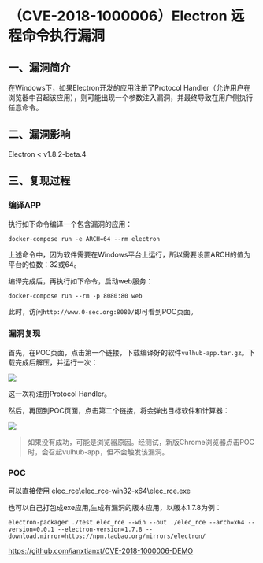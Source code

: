 （CVE-2018-1000006）Electron 远程命令执行漏洞
=============================================

一、漏洞简介
------------

在Windows下，如果Electron开发的应用注册了Protocol
Handler（允许用户在浏览器中召起该应用），则可能出现一个参数注入漏洞，并最终导致在用户侧执行任意命令。

二、漏洞影响
------------

Electron \< v1.8.2-beta.4

三、复现过程
------------

### 编译APP

执行如下命令编译一个包含漏洞的应用：

    docker-compose run -e ARCH=64 --rm electron

上述命令中，因为软件需要在Windows平台上运行，所以需要设置ARCH的值为平台的位数：32或64。

编译完成后，再执行如下命令，启动web服务：

    docker-compose run --rm -p 8080:80 web

此时，访问`http://www.0-sec.org:8080/`即可看到POC页面。

### 漏洞复现

首先，在POC页面，点击第一个链接，下载编译好的软件`vulhub-app.tar.gz`。下载完成后解压，并运行一次：

![](./resource/(CVE-2018-1000006)Electron远程命令执行漏洞/media/rId26.png)

这一次将注册Protocol Handler。

然后，再回到POC页面，点击第二个链接，将会弹出目标软件和计算器：

![](./resource/(CVE-2018-1000006)Electron远程命令执行漏洞/media/rId27.png)

> 如果没有成功，可能是浏览器原因。经测试，新版Chrome浏览器点击POC时，会召起vulhub-app，但不会触发该漏洞。

### POC

可以直接使用 elec\_rce\\elec\_rce-win32-x64\\elec\_rce.exe

也可以自己打包成exe应用,生成有漏洞的版本应用，以版本1.7.8为例：

    electron-packager ./test elec_rce --win --out ./elec_rce --arch=x64 --version=0.0.1 --electron-version=1.7.8 --download.mirror=https://npm.taobao.org/mirrors/electron/

https://github.com/ianxtianxt/CVE-2018-1000006-DEMO

